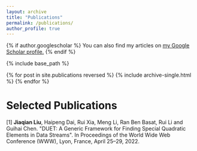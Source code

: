 ```yaml
---
layout: archive
title: "Publications"
permalink: /publications/
author_profile: true
---
```


{% if author.googlescholar %}
  You can also find my articles on <u><a href="{{author.googlescholar}}">my Google Scholar profile</a>.</u>
{% endif %}

{% include base_path %}

{% for post in site.publications reversed %}
  {% include archive-single.html %}
{% endfor %}


# Selected Publications

[1] **Jiaqian Liu**, Haipeng Dai, Rui Xia, Meng Li, Ran Ben Basat, Rui Li and Guihai Chen. "DUET: A Generic Framework for Finding Special Quadratic Elements in Data Streams". In Proceedings of the World Wide Web Conference (WWW), Lyon, France, April 25–29, 2022.
